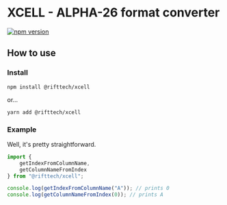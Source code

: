 # XCELL - ALPHA-26 format converter

[![npm version](https://badge.fury.io/js/%40rifttech%2Fxcell.svg)](https://badge.fury.io/js/%40rifttech%2Fxcell)

## How to use

### Install

`npm install @rifttech/xcell`

or...

`yarn add @rifttech/xcell`

### Example
Well, it's pretty straightforward.

```js
import {
    getIndexFromColumnName,
    getColumnNameFromIndex
} from "@rifttech/xcell";

console.log(getIndexFromColumnName("A")); // prints 0
console.log(getColumnNameFromIndex(0)); // prints A
```


